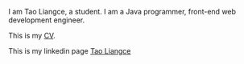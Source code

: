 I am Tao Liangce, a student. I am a Java programmer, front-end web development engineer.


This is my [CV](https://r.easycv.cn/taoliangce).


This is my linkedin page [Tao Liangce](https://www.linkedin.com/in/taoliangce/)

